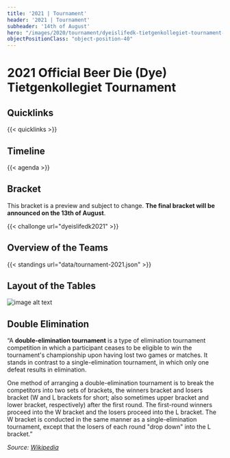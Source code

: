 ```yaml
---
title: '2021 | Tournament'
header: '2021 | Tournament'
subheader: '14th of August'
hero: "/images/2020/tournament/dyeislifedk-tietgenkollegiet-tournament-2020.jpeg"
objectPositionClass: "object-position-40"
---
```


# 2021 Official Beer Die (Dye) Tietgenkollegiet Tournament

## Quicklinks

{{< quicklinks >}}

## Timeline

{{< agenda >}}

## Bracket

This bracket is a preview and subject to change. **The final bracket will be announced on the 13th of August**.

{{< challonge url="dyeislifedk2021" >}}

## Overview of the Teams

{{< standings url="data/tournament-2021.json" >}}

## Layout of the Tables

![image alt text](/images/dyeislifedk-tietgenkollegiet-tournament-2021-layout-tables.svg)

## Double Elimination

“A **double-elimination tournament** is a type of elimination tournament competition in which a participant ceases to be eligible to win the tournament's championship upon having lost two games or matches. It stands in contrast to a single-elimination tournament, in which only one defeat results in elimination.

One method of arranging a double-elimination tournament is to break the competitors into two sets of brackets, the winners bracket and losers bracket (W and L brackets for short; also sometimes upper bracket and lower bracket, respectively) after the first round. The first-round winners proceed into the W bracket and the losers proceed into the L bracket. The W bracket is conducted in the same manner as a single-elimination tournament, except that the losers of each round "drop down" into the L bracket.”

*Source: [Wikipedia](https://en.wikipedia.org/wiki/Double-elimination_tournament)*
